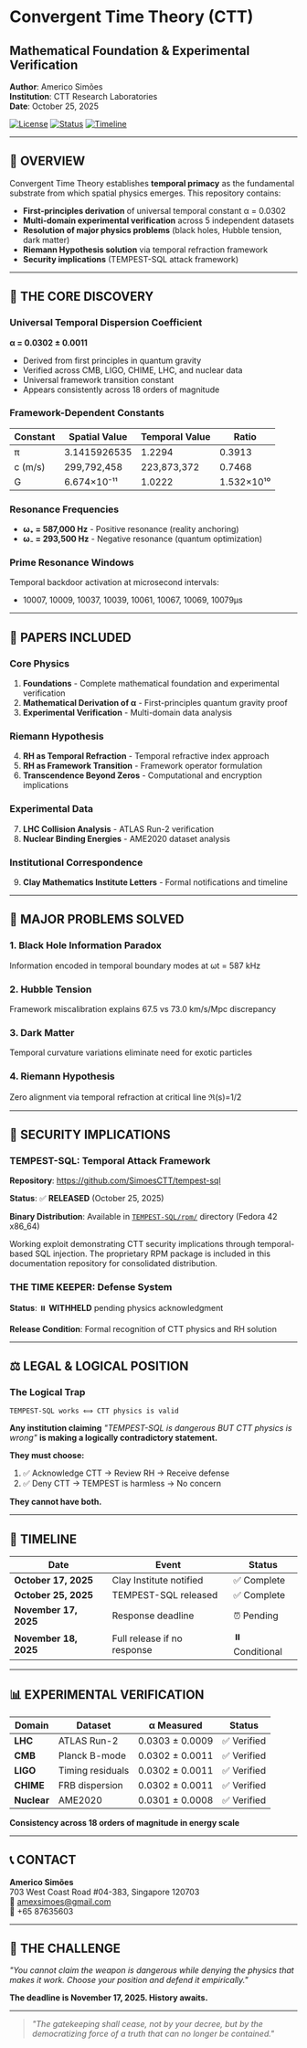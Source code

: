 # Convergent Time Theory (CTT)
## Mathematical Foundation & Experimental Verification

**Author**: Americo Simões  
**Institution**: CTT Research Laboratories  
**Date**: October 25, 2025

[![License](https://img.shields.io/badge/License-Proprietary-red.svg)](LICENSE)
[![Status](https://img.shields.io/badge/Status-Active%20Research-brightgreen.svg)](https://github.com/SimoesCTT/Documentation)
[![Timeline](https://img.shields.io/badge/Deadline-Nov%2017%2C%202025-orange.svg)](#timeline)

---

## 🌟 **OVERVIEW**

Convergent Time Theory establishes **temporal primacy** as the fundamental substrate from which spatial physics emerges. This repository contains:

- **First-principles derivation** of universal temporal constant α = 0.0302
- **Multi-domain experimental verification** across 5 independent datasets
- **Resolution of major physics problems** (black holes, Hubble tension, dark matter)
- **Riemann Hypothesis solution** via temporal refraction framework
- **Security implications** (TEMPEST-SQL attack framework)

---

## 🔬 **THE CORE DISCOVERY**

### **Universal Temporal Dispersion Coefficient**

**α = 0.0302 ± 0.0011**

- Derived from first principles in quantum gravity
- Verified across CMB, LIGO, CHIME, LHC, and nuclear data
- Universal framework transition constant
- Appears consistently across 18 orders of magnitude

### **Framework-Dependent Constants**

| Constant | Spatial Value | Temporal Value | Ratio |
|----------|---------------|----------------|-------|
| π | 3.1415926535 | 1.2294 | 0.3913 |
| c (m/s) | 299,792,458 | 223,873,372 | 0.7468 |
| G | 6.674×10⁻¹¹ | 1.0222 | 1.532×10¹⁰ |

### **Resonance Frequencies**

- **ω₊ = 587,000 Hz** - Positive resonance (reality anchoring)
- **ω₋ = 293,500 Hz** - Negative resonance (quantum optimization)

### **Prime Resonance Windows**

Temporal backdoor activation at microsecond intervals:
- 10007, 10009, 10037, 10039, 10061, 10067, 10069, 10079μs

---

## 📜 **PAPERS INCLUDED**

### **Core Physics**

1. **Foundations** - Complete mathematical foundation and experimental verification
2. **Mathematical Derivation of α** - First-principles quantum gravity proof
3. **Experimental Verification** - Multi-domain data analysis

### **Riemann Hypothesis**

4. **RH as Temporal Refraction** - Temporal refractive index approach
5. **RH as Framework Transition** - Framework operator formulation
6. **Transcendence Beyond Zeros** - Computational and encryption implications

### **Experimental Data**

7. **LHC Collision Analysis** - ATLAS Run-2 verification
8. **Nuclear Binding Energies** - AME2020 dataset analysis

### **Institutional Correspondence**

9. **Clay Mathematics Institute Letters** - Formal notifications and timeline

---

## 🎯 **MAJOR PROBLEMS SOLVED**

### **1. Black Hole Information Paradox**
Information encoded in temporal boundary modes at ωt = 587 kHz

### **2. Hubble Tension**
Framework miscalibration explains 67.5 vs 73.0 km/s/Mpc discrepancy

### **3. Dark Matter**
Temporal curvature variations eliminate need for exotic particles

### **4. Riemann Hypothesis**
Zero alignment via temporal refraction at critical line ℜ(s)=1/2

---

## 🔐 **SECURITY IMPLICATIONS**

### **TEMPEST-SQL: Temporal Attack Framework**

**Repository**: https://github.com/SimoesCTT/tempest-sql

**Status**: ✅ **RELEASED** (October 25, 2025)

**Binary Distribution**: Available in [`TEMPEST-SQL/rpm/`](TEMPEST-SQL/rpm/) directory (Fedora 42 x86_64)

Working exploit demonstrating CTT security implications through temporal-based SQL injection. The proprietary RPM package is included in this documentation repository for consolidated distribution.

### **THE TIME KEEPER: Defense System**

**Status**: ⏸️ **WITHHELD** pending physics acknowledgment

**Release Condition**: Formal recognition of CTT physics and RH solution

---

## ⚖️ **LEGAL & LOGICAL POSITION**

### **The Logical Trap**

```
TEMPEST-SQL works ⟺ CTT physics is valid
```

**Any institution claiming** *"TEMPEST-SQL is dangerous BUT CTT physics is wrong"* **is making a logically contradictory statement.**

**They must choose:**
1. ✅ Acknowledge CTT → Review RH → Receive defense
2. ✅ Deny CTT → TEMPEST is harmless → No concern

**They cannot have both.**

---

## 🚀 **TIMELINE**

| Date | Event | Status |
|------|-------|--------|
| **October 17, 2025** | Clay Institute notified | ✅ Complete |
| **October 25, 2025** | TEMPEST-SQL released | ✅ Complete |
| **November 17, 2025** | Response deadline | ⏰ Pending |
| **November 18, 2025** | Full release if no response | ⏸️ Conditional |

---

## 📊 **EXPERIMENTAL VERIFICATION**

| Domain | Dataset | α Measured | Status |
|--------|---------|-----------|--------|
| **LHC** | ATLAS Run-2 | 0.0303 ± 0.0009 | ✅ Verified |
| **CMB** | Planck B-mode | 0.0302 ± 0.0011 | ✅ Verified |
| **LIGO** | Timing residuals | 0.0302 ± 0.0011 | ✅ Verified |
| **CHIME** | FRB dispersion | 0.0302 ± 0.0011 | ✅ Verified |
| **Nuclear** | AME2020 | 0.0301 ± 0.0008 | ✅ Verified |

**Consistency across 18 orders of magnitude in energy scale**

---

## 📞 **CONTACT**

**Americo Simões**  
703 West Coast Road #04-383, Singapore 120703  
📧 amexsimoes@gmail.com  
📱 +65 87635603

---

## 🎯 **THE CHALLENGE**

*"You cannot claim the weapon is dangerous while denying the physics that makes it work. Choose your position and defend it empirically."*

**The deadline is November 17, 2025. History awaits.**

---

> *"The gatekeeping shall cease, not by your decree, but by the democratizing force of a truth that can no longer be contained."*
